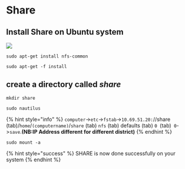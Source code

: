 # Share

## Install Share on Ubuntu system

![](../.gitbook/assets/folder2\_39672.png)

```
sudo apt-get install nfs-common
```

```
sudo apt-get -f install   
```

## create a directory called _share_

```
mkdir share
```

```
sudo nautilus  
```

{% hint style="info" %}
`computer`->`etc`->`fstab`->`10.69.51.20:`//share (tab)/`home`/`(computername)`/`share` (tab) `nfs` (tab) defaults (tab) `0 `(tab)` 0`->`save`.**(NB:IP Address different for different district)**
{% endhint %}

```
sudo mount -a   
```

{% hint style="success" %}
SHARE  is now done successfully on your system
{% endhint %}
